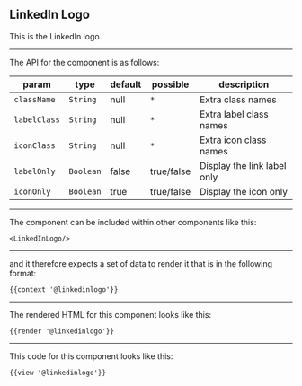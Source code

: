 ## LinkedIn Logo

This is the LinkedIn logo.

-----
The API for the component is as follows:

| param         | type          | default       | possible      | description           |
|---            |---            |---            |---            |---                    |
| `className`   | `String`      | null          | `*`           | Extra class names |
| `labelClass`  | `String`      | null          | `*`           | Extra label class names |
| `iconClass`   | `String`      | null          | `*`           | Extra icon class names |
| `labelOnly`   | `Boolean`     | false         | true/false    | Display the link label only |
| `iconOnly`    | `Boolean`     | true          | true/false    | Display the icon only |

-----
The component can be included within other components like this:

```
<LinkedInLogo/>
```

-----
and it therefore expects a set of data to render it that is in the following format:

```
{{context '@linkedinlogo'}}
```

-----
The rendered HTML for this component looks like this:

```
{{render '@linkedinlogo'}}
```

-----
This code for this component looks like this:

```
{{view '@linkedinlogo'}}
```
